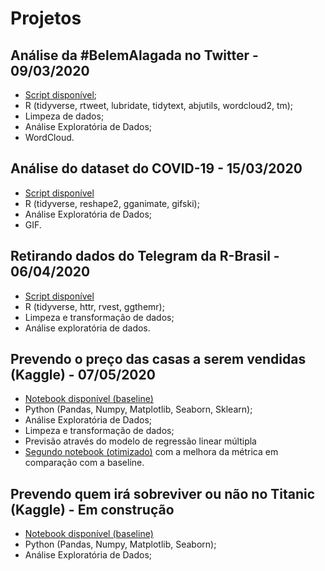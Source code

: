 # Projetos


## Análise da #BelemAlagada no Twitter - 09/03/2020

- [Script disponível](https://github.com/barbosarafael/Projetos/blob/master/Twitter%20-%20Analise%20%23BelemAlagada/2020-03-10-analise-belemalagada.md);
- R (tidyverse, rtweet, lubridate, tidytext, abjutils, wordcloud2, tm);
- Limpeza de dados;
- Análise Exploratória de Dados;
- WordCloud.


## Análise do dataset do COVID-19 - 15/03/2020

- [Script disponível](https://github.com/barbosarafael/Projetos/blob/master/Analise%20Exploratoria%20-%20COVID-19/2020-03-15-analise-exploratoria-dos-dados-do-covid-19.md)
- R (tidyverse, reshape2, gganimate, gifski);
- Análise Exploratória de Dados;
- GIF.


## Retirando dados do Telegram da R-Brasil - 06/04/2020

- [Script disponível](https://github.com/barbosarafael/Projetos/blob/master/Analise_Telegram_R/Script.md)
- R (tidyverse, httr, rvest, ggthemr);
- Limpeza e transformação de dados;
- Análise exploratória de dados.


## Prevendo o preço das casas a serem vendidas (Kaggle) - 07/05/2020

- [Notebook disponível (baseline)](https://github.com/barbosarafael/Projetos/blob/master/House%20Prices%20-%20Advanced%20Regression%20Techniques/notebook_house_prices.ipynb)
- Python (Pandas, Numpy, Matplotlib, Seaborn, Sklearn);
- Análise Exploratória de Dados;
- Limpeza e transformação de dados;
- Previsão através do modelo de regressão linear múltipla
- [Segundo notebook (otimizado)](https://github.com/barbosarafael/Projetos/blob/master/House%20Prices%20-%20Advanced%20Regression%20Techniques/notebook_2.ipynb) com a melhora da métrica em comparação com a baseline.

## Prevendo quem irá sobreviver ou não no Titanic (Kaggle) - Em construção

- [Notebook disponível (baseline)](https://github.com/barbosarafael/Projetos/blob/master/Titanic%20-%20Kaggle/notebook_titanic_kaggle.ipynb)
- Python (Pandas, Numpy, Matplotlib, Seaborn);
- Análise Exploratória de Dados;
